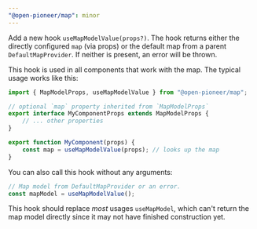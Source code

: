 ```yaml
---
"@open-pioneer/map": minor
---
```


Add a new hook `useMapModelValue(props?)`.
The hook returns either the directly configured `map` (via props) or the default map from a parent `DefaultMapProvider`.
If neither is present, an error will be thrown.

This hook is used in all components that work with the map.
The typical usage works like this:

```ts
import { MapModelProps, useMapModelValue } from "@open-pioneer/map";

// optional `map` property inherited from `MapModelProps`
export interface MyComponentProps extends MapModelProps {
    // ... other properties
}

export function MyComponent(props) {
    const map = useMapModelValue(props); // looks up the map
}
```

You can also call this hook without any arguments:

```ts
// Map model from DefaultMapProvider or an error.
const mapModel = useMapModelValue();
```

This hook should replace _most_ usages `useMapModel`, which can't return the map model directly since it may not have finished construction yet.
